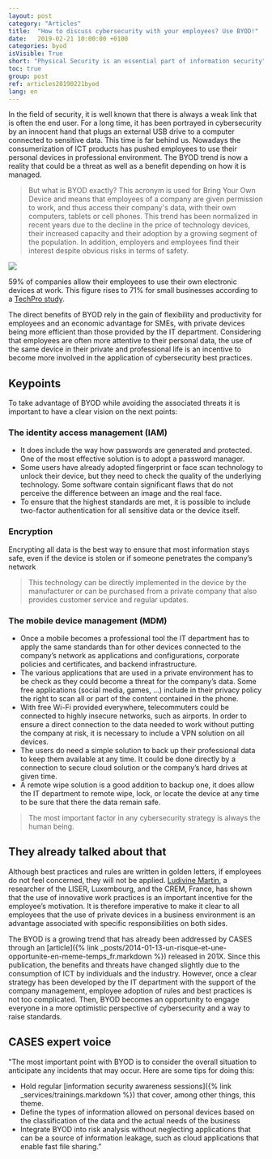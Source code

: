 ```yaml
---
layout: post
category: "Articles"
title:  "How to discuss cybersecurity with your employees? Use BYOD!"
date:   2019-02-21 10:00:00 +0100
categories: byod
isVisible: True
short: "Physical Security is an essential part of information security"
toc: true
group: post
ref: articles20190221byod
lang: en
---
```

In the field of security, it is well known that there is always a weak link that is often the end user. For a long time, it has been portrayed in cybersecurity by an innocent hand that plugs an external USB drive to a computer connected to sensitive data. This time is far behind us. Nowadays the consumerization of ICT products has pushed employees to use their personal devices in professional environment. The BYOD trend is now a reality that could be a threat as well as a benefit depending on how it is managed.

> But what is BYOD exactly? This acronym is used for Bring Your Own Device and means that employees of a company are given permission to work, and thus access their company's data, with their own computers, tablets or cell phones. This trend has been normalized in recent years due to the decline in the price of technology devices, their increased capacity and their adoption by a growing segment of the population. In addition, employers and employees find their interest despite obvious risks in terms of safety.

<img src="{% link assets/img/2019/byod_en.png %}" style="max-width: 100%;" />

59% of companies allow their employees to use their own electronic devices at work. This figure rises to 71% for small businesses according to a [TechPro study](http://www.techproresearch.com/article/research-byod-booming-with-74-using-or-planning-to-use/).

The direct benefits of BYOD rely in the gain of flexibility and productivity for employees and an economic advantage for SMEs, with private devices being more efficient than those provided by the IT department. Considering that employees are often more attentive to their personal data, the use of the same device in their private and professional life is an incentive to become more involved in the application of cybersecurity best practices.


## Keypoints
To take advantage of BYOD while avoiding the associated threats it is important to have a clear vision on the next points:
###	The identity access management (IAM)
*	It does include the way how passwords are generated and protected. One of the most effective solution is to adopt a password manager.
*	Some users have already adopted fingerprint or face scan technology to unlock their device, but they need to check the quality of the underlying technology. Some software contain significant flaws that do not perceive the difference between an image and the real face.
*	To ensure that the highest standards are met, it is possible to include two-factor authentication for all sensitive data or the device itself.

###	Encryption
Encrypting all data is the best way to ensure that most information stays safe, even if the device is stolen or if someone penetrates the company’s network
> This technology can be directly implemented in the device by the manufacturer or can be purchased from a private company that also provides customer service and regular updates.

###	The mobile device management (MDM)
*	Once a mobile becomes a professional tool the IT department has to apply the same standards than for other devices connected to the company’s network as applications and configurations, corporate policies and certificates, and backend infrastructure.
*	The various applications that are used in a private environment has to be check as they could become a threat for the company’s data. Some free applications (social media, games, …) include in their privacy policy the right to scan all or part of the content contained in the phone.
*	With free Wi-Fi provided everywhere, telecommuters could be connected to highly insecure networks, such as airports. In order to ensure a direct connection to the data needed to work without putting the company at risk, it is necessary to include a VPN solution on all devices.
*	The users do need a simple solution to back up their professional data to keep them available at any time. It could be done directly by a connection to secure cloud solution or the company’s hard drives at given time.
*	A remote wipe solution is a good addition to backup one, it does allow the IT department to remote wipe, lock, or locate the device at any time to be sure that there the data remain safe.

> The most important factor in any cybersecurity strategy is always the human being.

## They already talked about that

Although best practices and rules are written in golden letters, if employees do not feel concerned, they will not be applied. [Ludivine Martin](https://statistiques.public.lu/catalogue-publications/working-papers-CEPS/2015/05-2015.pdf), a researcher of the LISER, Luxembourg, and the CREM, France, has shown that the use of innovative work practices is an important incentive for the employee’s motivation. It is therefore imperative to make it clear to all employees that the use of private devices in a business environment is an advantage associated with specific responsibilities on both sides.

The BYOD is a growing trend that has already been addressed by CASES through an [article]({% link _posts/2014-01-13-un-risque-et-une-opportunite-en-meme-temps_fr.markdown %}) released in 201X. Since this publication, the benefits and threats have changed slightly due to the consumption of ICT by individuals and the industry. However, once a clear strategy has been developed by the IT department with the support of the company management, employee adoption of rules and best practices is not too complicated. Then, BYOD becomes an opportunity to engage everyone in a more optimistic perspective of cybersecurity and a way to raise standards.

## CASES expert voice
"The most important point with BYOD is to consider the overall situation to anticipate any incidents that may occur. Here are some tips for doing this:
*	Hold regular  [information security awareness sessions]({% link _services/trainings.markdown %}) that cover, among other things, this theme.
*	Define the types of information allowed on personal devices based on the classification of the data and the actual needs of the business
*	Integrate BYOD into risk analysis without neglecting applications that can be a source of information leakage, such as cloud applications that enable fast file sharing.”
